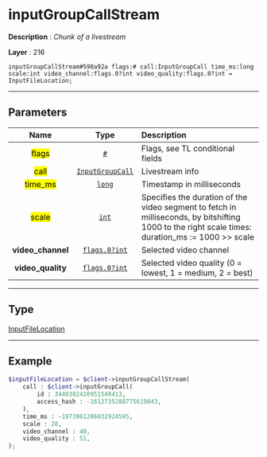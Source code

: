 # inputGroupCallStream

**Description** : *Chunk of a livestream*

**Layer** : 216

```tl
inputGroupCallStream#598a92a flags:# call:InputGroupCall time_ms:long scale:int video_channel:flags.0?int video_quality:flags.0?int = InputFileLocation;
```

---

## Parameters

| Name | Type | Description |
| :---: | :---: | :--- |
| <mark>flags</mark> | [`#`](type/#) | Flags, see TL conditional fields |
| <mark>call</mark> | [`InputGroupCall`](type/InputGroupCall) | Livestream info |
| <mark>time_ms</mark> | [`long`](type/long) | Timestamp in milliseconds |
| <mark>scale</mark> | [`int`](type/int) | Specifies the duration of the video segment to fetch in milliseconds, by bitshifting 1000 to the right scale times: duration_ms := 1000 >> scale |
| **video_channel** | [`flags.0?int`](type/int) | Selected video channel |
| **video_quality** | [`flags.0?int`](type/int) | Selected video quality (0 = lowest, 1 = medium, 2 = best) |

---

## Type

[InputFileLocation](type/InputFileLocation)

---

## Example

```php
$inputFileLocation = $client->inputGroupCallStream(
	call : $client->inputGroupCall(
		id : 3448302410951548413,
		access_hash : -1612735288775619043,
	),
	time_ms : -1973961286032924595,
	scale : 28,
	video_channel : 40,
	video_quality : 51,
);
```